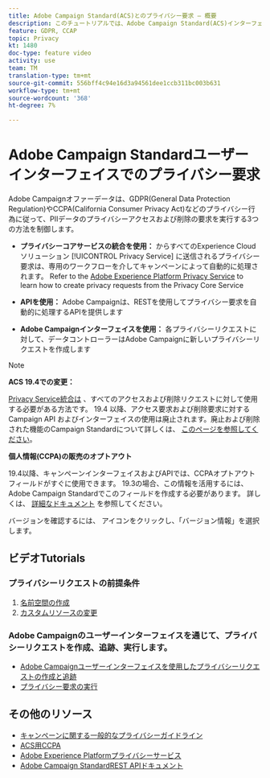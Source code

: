 ```yaml
---
title: Adobe Campaign Standard(ACS)とのプライバシー要求 — 概要
description: このチュートリアルでは、Adobe Campaign Standard(ACS)インターフェイスを介したプライバシーの作成リクエストについて説明します。
feature: GDPR, CCAP
topic: Privacy
kt: 1480
doc-type: feature video
activity: use
team: TM
translation-type: tm+mt
source-git-commit: 556bff4c94e16d3a94561dee1ccb311bc003b631
workflow-type: tm+mt
source-wordcount: '368'
ht-degree: 7%

---
```



# Adobe Campaign Standardユーザーインターフェイスでのプライバシー要求

Adobe Campaignオファーデータは、GDPR(General Data Protection Regulation)やCCPA(California Consumer Privacy Act)などのプライバシー行為に従って、PIIデータのプライバシーアクセスおよび削除の要求を実行する3つの方法を制御します。

* **プライバシーコアサービスの統合を使用：** からすべてのExperience Cloudソリューション [!UICONTROL Privacy Service] に送信されるプライバシー要求は、専用のワークフローを介してキャンペーンによって自動的に処理されます。 Refer to the [Adobe Experience Platform Privacy Service](https://adobe.io/apis/cloudplatform/gdpr.html) to learn how to create privacy requests from the Privacy Core Service

* **APIを使用：** Adobe Campaignは、RESTを使用してプライバシー要求を自動的に処理するAPIを提供します

* **Adobe Campaignインターフェイスを使用：** 各プライバシーリクエストに対して、データコントローラーはAdobe Campaignに新しいプライバシーリクエストを作成します

>[!NOTE]
>
> **ACS 19.4での変更：**
> 
> [Privacy Service統合は](https://adobe.io/apis/cloudplatform/gdpr.html) 、すべてのアクセスおよび削除リクエストに対して使用する必要がある方法です。 19.4 以降、アクセス要求および削除要求に対する Campaign API およびインターフェイスの使用は廃止されます。廃止および削除された機能のCampaign Standardについて詳しくは、 [このページを参照してください](https://helpx.adobe.com/jp/campaign/kb/acs-deprecated-and-removed-features.html)。
>
>**個人情報(CCPA)の販売のオプトアウト**
>
>19.4以降、キャンペーンインターフェイスおよびAPIでは、CCPAオプトアウトフィールドがすぐに使用できます。 19.3の場合、この情報を活用するには、Adobe Campaign Standardでこのフィールドを作成する必要があります。 詳しくは、 [詳細なドキュメント](https://helpx.adobe.com/campaign/kb/acs-privacy.html#ccpa) を参照してください。
>
> バージョンを確認するには、 アイコンをクリックし、「バージョン情報」を選択します。

## ビデオTutorials

### プライバシーリクエストの前提条件

1. [名前空間の作成](/help/privacy/namespaces-for-privacy-requests.md)
1. [カスタムリソースの変更](/help/privacy/custom-resources-for-privacy-requests.md)

### Adobe Campaignのユーザーインターフェイスを通じて、プライバシーリクエストを作成、追跡、実行します。

* [Adobe Campaignユーザーインターフェイスを使用したプライバシーリクエストの作成と追跡](/help/privacy/create-and-track-privacy-requests.md)
* [プライバシー要求の実行](/help/privacy/execute-privacy-requests.md)

## その他のリソース

* [キャンペーンに関する一般的なプライバシーガイドライン](https://helpx.adobe.com/jp/campaign/kb/campaign-privacy-overview.html)
* [ACS用CCPA](https://helpx.adobe.com/campaign/kb/acs-privacy.html#ccpa)
* [Adobe Experience Platformプライバシーサービス](https://adobe.io/apis/cloudplatform/gdpr.html)
* [Adobe Campaign StandardREST APIドキュメント](https://final-docs.campaign.adobe.com/doc/standard/en/api/ACS_API.html#privacy-management)
